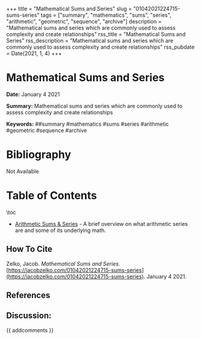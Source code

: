 +++
title = "Mathematical Sums and Series"
slug = "01042021224715-sums-series"
tags = ["summary", "mathematics", "sums", "series", "arithmetic", "geometric", "sequence", "archive"]
description = "Mathematical sums and series which are commonly used to assess complexity and create relationships"
rss_title = "Mathematical Sums and Series"
rss_description = "Mathematical sums and series which are commonly used to assess complexity and create relationships"
rss_pubdate = Date(2021, 1, 4)
+++



Mathematical Sums and Series
=========

**Date:** January 4 2021

**Summary:** Mathematical sums and series which are commonly used to assess complexity and create relationships

**Keywords:** ##summary #mathematics #sums #series #arithmetic #geometric #sequence #archive

Bibliography
==========

Not Available

Table of Contents
=========

\toc

  * [Arithmetic Sums & Series](/01052021044121-arithmetic-series.md) - A brief overview on what arithmetic series are and some of its underlying math.
## How To Cite

 Zelko, Jacob. _Mathematical Sums and Series_. [https://jacobzelko.com/01042021224715-sums-series](https://jacobzelko.com/01042021224715-sums-series). January 4 2021.
## References
## Discussion: 

{{ addcomments }}
